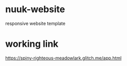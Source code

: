 # nuuk-website
  responsive website template
# working link
  https://spiny-righteous-meadowlark.glitch.me/app.html

